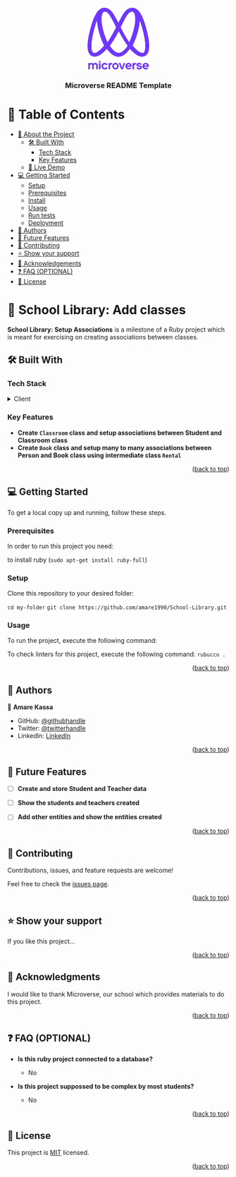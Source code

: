 <a name="readme-top"></a>


<div align="center">
  <img src="murple_logo.png" alt="logo" width="140"  height="auto" />
  <br/>

  <h3><b>Microverse README Template</b></h3>

</div>

# 📗 Table of Contents

- [📖 About the Project](#about-project)
  - [🛠 Built With](#built-with)
    - [Tech Stack](#tech-stack)
    - [Key Features](#key-features)
  - [🚀 Live Demo](#live-demo)
- [💻 Getting Started](#getting-started)
  - [Setup](#setup)
  - [Prerequisites](#prerequisites)
  - [Install](#install)
  - [Usage](#usage)
  - [Run tests](#run-tests)
  - [Deployment](#triangular_flag_on_post-deployment)
- [👥 Authors](#authors)
- [🔭 Future Features](#future-features)
- [🤝 Contributing](#contributing)
- [⭐️ Show your support](#support)
- [🙏 Acknowledgements](#acknowledgements)
- [❓ FAQ (OPTIONAL)](#faq)
- [📝 License](#license)


# 📖 School Library: Add classes <a name="about-project"></a>

**School Library: Setup Associations** is a milestone of a Ruby project which is meant for exercising on creating associations between classes.

## 🛠 Built With <a name="built-with"></a>

### Tech Stack <a name="tech-stack"></a>

<details>
  <summary>Client</summary>
  <ul>
    <li><a href="https://www.ruby-lang.org/en/">Ruby</a></li>
  </ul>
</details>


### Key Features <a name="key-features"></a>

- **Create `Classroom` class and setup associations between Student and Classroom class**
- **Create `Book` class and setup many to many associations between Person and Book class using intermediate class `Rental`**

<p align="right">(<a href="#readme-top">back to top</a>)</p>


## 💻 Getting Started <a name="getting-started"></a>

To get a local copy up and running, follow these steps.

### Prerequisites

In order to run this project you need:

to install ruby (`sudo apt-get install ruby-full`)

### Setup

Clone this repository to your desired folder:

  `cd my-folder`
  `git clone https://github.com/amare1990/School-Library.git`


### Usage

To run the project, execute the following command:

To check linters for this project, execute the following command:
`rubucco .`

<p align="right">(<a href="#readme-top">back to top</a>)</p>


## 👥 Authors <a name="authors"></a>


👤 **Amare Kassa**

- GitHub: [@githubhandle](https://github.com/amare1990)
- Twitter: [@twitterhandle](https://twitter.com/@amaremek)
- LinkedIn: [LinkedIn](https://linkedin.com/in/amaremek)


<p align="right">(<a href="#readme-top">back to top</a>)</p>


## 🔭 Future Features <a name="future-features"></a>


- [ ] **Create and store Student and Teacher data**
- [ ] **Show the students and teachers created**
- [ ] **Add other entities and show the entities created**


<p align="right">(<a href="#readme-top">back to top</a>)</p>


## 🤝 Contributing <a name="contributing"></a>

Contributions, issues, and feature requests are welcome!

Feel free to check the [issues page](https://github.com/amare1990/School-Library/issues).

<p align="right">(<a href="#readme-top">back to top</a>)</p>


## ⭐️ Show your support <a name="support"></a>

If you like this project...

<p align="right">(<a href="#readme-top">back to top</a>)</p>

## 🙏 Acknowledgments <a name="acknowledgements"></a>


I would like to thank Microverse, our school which provides materials to do this project.

<p align="right">(<a href="#readme-top">back to top</a>)</p>


## ❓ FAQ (OPTIONAL) <a name="faq"></a>


- **Is this ruby project connected to a database?**

  - No

- **Is this project suppossed to be complex by most students?**

  - No

<p align="right">(<a href="#readme-top">back to top</a>)</p>

## 📝 License <a name="license"></a>

This project is [MIT](https://github.com/amare1990/School-Library./LICENSE) licensed.


<p align="right">(<a href="#readme-top">back to top</a>)</p>
